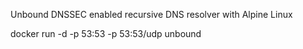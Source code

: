 Unbound DNSSEC enabled recursive DNS resolver with Alpine Linux

docker run -d -p 53:53 -p 53:53/udp unbound